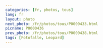 ```yaml
---
categories: [fr, photos, tous]
lang: fr
layout: photo
next_photo: /fr/photos/tous/P0000433.html
picname: P0000436
prev_photo: /fr/photos/tous/P0000438.html
tags: [Fotofalle, Leopard]
---
```

